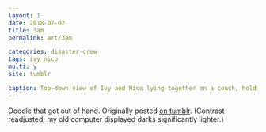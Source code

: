 ```yaml
---
layout: 1
date: 2018-07-02
title: 3am
permalink: art/3am

categories: disaster-crew
tags: ivy nico
multi: y
site: tumblr

caption: Top-down view of Ivy and Nico lying together on a couch, holding each other with one arm each. It's dark, illuminated only by a blue-ish glow from offscreen (implicitly a TV screen). Nico's fast asleep; Ivy's looking dully into the light.
---
```

Doodle that got out of hand. Originally posted [on tumblr](https://aflyleaf3.wordpress.com/2018/07/03/this-was-supposed-to-be-a-doodle/). (Contrast readjusted; my old computer displayed darks significantly lighter.)
